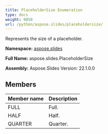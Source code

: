 ```yaml
---
title: PlaceholderSize Enumeration
type: docs
weight: 9850
url: /python/aspose.slides/placeholdersize/
---
```


Represents the size of a placeholder.

**Namespace:** [aspose.slides](/python/aspose.slides/)

**Full Name:** aspose.slides.PlaceholderSize

**Assembly:**  Aspose.Slides Version: 22.1.0.0

## **Members**
|**Member name**|**Description**|
| :- | :- |
|FULL|Full.|
|HALF|Half.|
|QUARTER|Quarter.|
